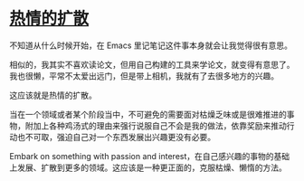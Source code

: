 # [热情的扩散](https://github.com/VandeeFeng/gitmemo/issues/34)

不知道从什么时候开始，在 Emacs 里记笔记这件事本身就会让我觉得很有意思。

相似的，我其实不喜欢读论文，但用自己构建的工具来学论文，就变得有意思了。我也很懒，平常不太爱出远门，但是带上相机，我就有了去很多地方的兴趣。

这应该就是热情的扩散。

当在一个领域或者某个阶段当中，不可避免的需要面对枯燥乏味或是很难推进的事物，附加上各种鸡汤式的理由来强行说服自己不会是我的做法，依靠奖励来推动行动也不可取，强迫自己对一个东西发展出兴趣更没有必要。

Embark on something with passion and interest，在自己感兴趣的事物的基础上发展、扩散到更多的领域。这应该是一种更正面的，克服枯燥、懒惰的方法。